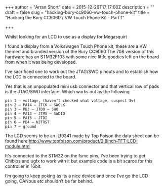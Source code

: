 +++
author = "Arran Short"
date = 2015-12-26T17:17:00Z
description = ""
draft = false
slug = "hacking-bury-cc9060-vw-touch-phone-kit"
title = "Hacking the Bury CC9060 / VW Touch Phone Kit - Part 1"

+++


Whilst looking for an LCD to use as a display for Megasquirt

I found a display from a Volkswagen Touch Phone kit, these are a VW themed and branded version of the Bury CC9060
The 708 version of this hardware has an STM32F103 with some nice little goodies left on the board from when it was being developed.

I’ve sacrificed one to work out the JTAG/SWD pinouts and to establish how the LCD is connected to the board.
[![]()]()

Yes that is an unpopulated mini usb connector and that vertical row of pads is the JTAG/SWD interface.
Which works out as the following

    pin 1 – voltage, (haven’t checked what voltage, suspect 3v) 
    pin 2 – PA14 – JTCK – SWCLK
    pin 3 – PB3 – JTDO – SWO
    pin 4 – PA13 – JTMS – SWDIO
    pin 5 – PA15 – JTDI
    pin 6 – PB4 – NJTRST
    pin 7 – ground

The LCD seems to be an ILI9341 made by Top Foison the data sheet can be found here.http://www.topfoison.com/product/2.8inch-TFT-LCD-module.html

It's connected to the STM32 on the fsmc pins, I’ve been trying to get Chibios and ugfx to work with it but example code is a bit scarce for this controller in 16bit.

I’m going to keep poking as its a nice device and once I’ve go the LCD going, CANbus etc shouldn’t be far behind.

